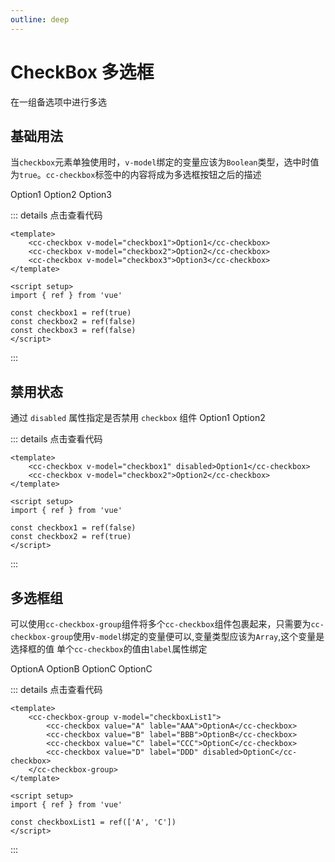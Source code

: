 ```yaml
---
outline: deep
---
```


# CheckBox 多选框

在一组备选项中进行多选

## 基础用法
当`checkbox`元素单独使用时，`v-model`绑定的变量应该为`Boolean`类型，选中时值为`true`。`cc-checkbox`标签中的内容将成为多选框按钮之后的描述

<script setup>
import ccCheckbox from '../../src/components/checkbox'
import ccCheckboxGroup from '../../src/components/checkbox-group'
import { ref } from 'vue'

const checkbox1 = ref(true)
const checkbox2 = ref(false)
const checkbox3 = ref(false)
const checkbox4 = ref(false)
const checkbox5 = ref(true)
const checkboxList1 = ref(['A', 'C'])
</script>
<cc-checkbox v-model="checkbox1">Option1</cc-checkbox>
<cc-checkbox v-model="checkbox2">Option2</cc-checkbox>
<cc-checkbox v-model="checkbox3">Option3</cc-checkbox>

::: details 点击查看代码
```vue
<template>
    <cc-checkbox v-model="checkbox1">Option1</cc-checkbox>
    <cc-checkbox v-model="checkbox2">Option2</cc-checkbox>
    <cc-checkbox v-model="checkbox3">Option3</cc-checkbox>
</template>

<script setup>
import { ref } from 'vue'

const checkbox1 = ref(true)
const checkbox2 = ref(false)
const checkbox3 = ref(false)
</script>
```
:::

## 禁用状态
通过 `disabled` 属性指定是否禁用 `checkbox` 组件
<cc-checkbox v-model="checkbox4" disabled>Option1</cc-checkbox>
<cc-checkbox v-model="checkbox5">Option2</cc-checkbox>

::: details 点击查看代码
```vue
<template>
    <cc-checkbox v-model="checkbox1" disabled>Option1</cc-checkbox>
    <cc-checkbox v-model="checkbox2">Option2</cc-checkbox>
</template>

<script setup>
import { ref } from 'vue'

const checkbox1 = ref(false)
const checkbox2 = ref(true)
</script>
```
:::

## 多选框组
可以使用`cc-checkbox-group`组件将多个`cc-checkbox`组件包裹起来，只需要为`cc-checkbox-group`使用`v-model`绑定的变量便可以,变量类型应该为`Array`,这个变量是选择框的值
单个`cc-checkbox`的值由`label`属性绑定

<cc-checkbox-group v-model="checkboxList1">
    <cc-checkbox value="A" lable="AAA">OptionA</cc-checkbox>
    <cc-checkbox value="B" label="BBB">OptionB</cc-checkbox>
    <cc-checkbox value="C" label="CCC">OptionC</cc-checkbox>
    <cc-checkbox value="D" label="DDD" disabled>OptionC</cc-checkbox>
</cc-checkbox-group>

::: details 点击查看代码
```vue
<template>
    <cc-checkbox-group v-model="checkboxList1">
        <cc-checkbox value="A" lable="AAA">OptionA</cc-checkbox>
        <cc-checkbox value="B" label="BBB">OptionB</cc-checkbox>
        <cc-checkbox value="C" label="CCC">OptionC</cc-checkbox>
        <cc-checkbox value="D" label="DDD" disabled>OptionC</cc-checkbox>
    </cc-checkbox-group>
</template>

<script setup>
import { ref } from 'vue'

const checkboxList1 = ref(['A', 'C'])
</script>
```
:::